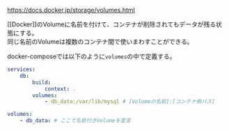 <https://docs.docker.jp/storage/volumes.html>

[[Docker]]のVolumeに名前を付けて、コンテナが削除されてもデータが残る状態にする。  
同じ名前のVolumeは複数のコンテナ間で使いまわすことができる。

docker-composeでは以下のように`volumes`の中で定義する。
```yaml
services:
	db:
		build:
			context: .
		volumes:
			- db_data:/var/lib/mysql # [Volumeの名前]:[コンテナ側パス]

volumes:
	- db_data: # ここで名前付きVolumeを宣言
```